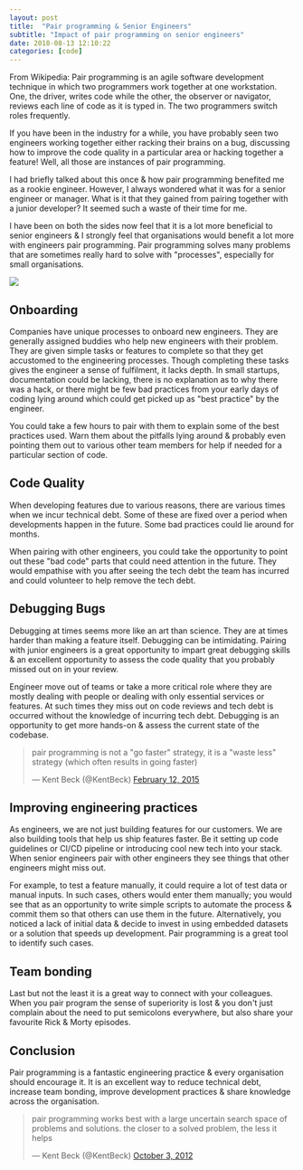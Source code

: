 ```yaml
---
layout: post
title:  "Pair programming & Senior Engineers"
subtitle: "Impact of pair programming on senior engineers"
date: 2018-08-13 12:10:22
categories: [code]
---
```



From Wikipedia:
Pair programming is an agile software development technique in which two programmers work together at one workstation. One, the driver, writes code while the other, the observer or navigator, reviews each line of code as it is typed in. The two programmers switch roles frequently.

If you have been in the industry for a while, you have probably seen two engineers working together either racking their brains on a bug, discussing how to improve the code quality in a particular area or hacking together a feature! Well, all those are instances of pair programming.

I had briefly talked about this once & how pair programming benefited me as a rookie engineer. However, I always wondered what it was for a senior engineer or manager. What is it that they gained from pairing together with a junior developer? It seemed such a waste of their time for me.

I have been on both the sides now feel that it is a lot more beneficial to senior engineers & I strongly feel that organisations would benefit a lot more with engineers pair programming. Pair programming solves many problems that are sometimes really hard to solve with "processes", especially for small organisations.

<img src='https://i.redd.it/kg3cgpznfql01.jpg'/>

## Onboarding
Companies have unique processes to onboard new engineers. They are generally assigned buddies who help new engineers with their problem. They are given simple tasks or features to complete so that they get accustomed to the engineering processes. Though completing these tasks gives the engineer a sense of fulfilment, it lacks depth. In small startups, documentation could be lacking, there is no explanation as to why there was a hack, or there might be few bad practices from your early days of coding lying around which could get picked up as "best practice" by the engineer.

You could take a few hours to pair with them to explain some of the best practices used. Warn them about the pitfalls lying around & probably even pointing them out to various other team members for help if needed for a particular section of code.

## Code Quality
When developing features due to various reasons, there are various times when we incur technical debt. Some of these are fixed over a period when developments happen in the future. Some bad practices could lie around for months.

When pairing with other engineers, you could take the opportunity to point out these "bad code" parts that could need attention in the future. They would empathise with you after seeing the tech debt the team has incurred and could volunteer to help remove the tech debt.

## Debugging Bugs
Debugging at times seems more like an art than science. They are at times harder than making a feature itself. Debugging can be intimidating. Pairing with junior engineers is a great opportunity to impart great debugging skills  & an excellent opportunity to assess the code quality that you probably missed out on in your review.

Engineer move out of teams or take a more critical role where they are mostly dealing with people or dealing with only essential services or features. At such times they miss out on code reviews and tech debt is occurred without the knowledge of incurring tech debt. Debugging is an opportunity to get more hands-on & assess the current state of the codebase.

<blockquote class="twitter-tweet" data-lang="en"><p lang="en" dir="ltr">pair programming is not a &quot;go faster&quot; strategy, it is a &quot;waste less&quot; strategy (which often results in going faster)</p>&mdash; Kent Beck (@KentBeck) <a href="https://twitter.com/KentBeck/status/565921158025842688?ref_src=twsrc%5Etfw">February 12, 2015</a></blockquote>
<script async src="https://platform.twitter.com/widgets.js" charset="utf-8"></script>


## Improving engineering practices
As engineers, we are not just building features for our customers. We are also building tools that help us ship features faster. Be it setting up code guidelines or CI/CD pipeline or introducing cool new tech into your stack. When senior engineers pair with other engineers they see things that other engineers might miss out.

For example, to test a feature manually, it could require a lot of test data or manual inputs. In such cases, others would enter them manually; you would see that as an opportunity to write simple scripts to automate the process & commit them so that others can use them in the future. Alternatively, you noticed a lack of initial data & decide to invest in using embedded datasets or a solution that speeds up development. Pair programming is a great tool to identify such cases.

## Team bonding
Last but not the least it is a great way to connect with your colleagues. When you pair program the sense of superiority is lost & you don't just complain about the need to put semicolons everywhere, but also share your favourite Rick & Morty episodes.

## Conclusion
Pair programming is a fantastic engineering practice & every organisation should encourage it. It is an excellent way to reduce technical debt, increase team bonding, improve development practices & share knowledge across the organisation.

<blockquote class="twitter-tweet" data-lang="en"><p lang="en" dir="ltr">pair programming works best with a large uncertain search space of problems and solutions. the closer to a solved problem, the less it helps</p>&mdash; Kent Beck (@KentBeck) <a href="https://twitter.com/KentBeck/status/253532726714580992?ref_src=twsrc%5Etfw">October 3, 2012</a></blockquote>
<script async src="https://platform.twitter.com/widgets.js" charset="utf-8"></script>
